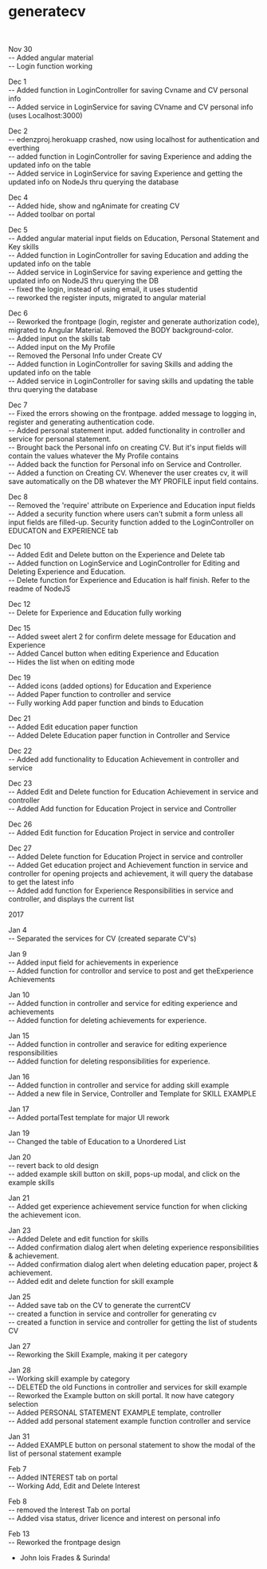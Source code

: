 # generatecv
<br>


Nov 30 <br>
-- Added angular material <br>
-- Login function working <br>

Dec 1 <br>
-- Added function in LoginController for saving Cvname and CV personal info <br>
-- Added service in LoginService for saving CVname and CV personal info (uses Localhost:3000) <br>

Dec 2 <br>
-- edenzproj.herokuapp crashed, now using localhost for authentication and everthing <br>
-- added function in LoginController for saving Experience and adding the updated info on the table <br>
-- Added service in LoginService for saving Experience and getting the updated info on NodeJs thru querying the database <br>


Dec 4 <br>
-- Added hide, show and ngAnimate for creating CV <br>
-- Added toolbar on portal <br>

Dec 5 <br>
-- Added angular material input fields on Education, Personal Statement and Key skills <br>
-- Added function in LoginController for saving Education and adding the updated info on the table <br>
-- Added service in LoginService for saving experience and getting the updated info on NodeJS thru querying the DB <br>
-- fixed the login, instead of using email, it uses studentid <br>
-- reworked the register inputs, migrated to angular material <br>

Dec 6 <br>
-- Reworked the frontpage (login, register and generate authorization code), migrated to Angular Material. Removed the BODY background-color. <br>
-- Added input on the skills tab <br>
-- Added input on the My Profile <br>
-- Removed the Personal Info under Create CV <br>
-- Added function in LoginController for saving Skills and adding the updated info on the table <br>
-- Added service in LoginController for saving skills and updating the table thru querying the database <br>

Dec 7 <br>
-- Fixed the errors showing on the frontpage. added message to logging in, register and generating authentication code. <br>
-- Added personal statement input. added functionality in controller and service for personal statement. <br>
-- Brought back the Personal info on creating CV. But it's input fields will contain the values whatever the My Profile contains <br>
-- Added back the function for Personal info on Service and Controller. <br>
-- Added a function on Creating CV. Whenever the user creates cv, it will save automatically on the DB whatever the MY PROFILE input field contains. <br>

Dec 8 <br>
-- Removed the 'require' attribute on Experience and Education input fields <br>
-- Added a security function where users can't submit a form unless all input fields are filled-up. Security function added to the LoginController on EDUCATON and EXPERIENCE tab <br>

Dec 10 <br>
-- Added Edit and Delete button on the Experience and Delete tab <br>
-- Added function on LoginService and LoginController for Editing and Deleting Experience and Education. <br>
-- Delete function for Experience and Education is half finish. Refer to the readme of NodeJS <br>

Dec 12 <br>
-- Delete for Experience and Education fully working <br>

Dec 15 <br>
-- Added sweet alert 2 for confirm delete message for Education and Experience <br>
-- Added Cancel button when editing Experience and Education <br>
-- Hides the list when on editing mode <br>

Dec 19 <br>
-- Added icons (added options) for Education and Experience <br>
-- Added Paper function to controller and service <br>
-- Fully working Add paper function and binds to Education <br>

Dec 21 <br>
-- Added Edit education paper function <br>
-- Added Delete Education paper function in Controller and Service <br>

Dec 22 <br>
-- Added add functionality to Education Achievement in controller and service <br>

Dec 23 <br>
-- Added Edit and Delete function for Education Achievement in service and controller <br>
-- Added Add function for Education Project in service and Controller <br>

Dec 26 <br>
-- Added Edit function for Education Project in service and controller <br>

Dec 27 <br>
-- Added Delete function for Education Project in service and controller <br>
-- Added Get education project and Achievement function in service and controller for opening projects and achievement, it will query the database to get the latest info <br>
-- Added add function for Experience Responsibilities in service and controller, and displays the current list <br>



2017 <br>

Jan 4 <br>
-- Separated the services for CV (created separate CV's) <br>


Jan 9 <br>
-- Added input field for achievements in experience<br>
-- Added function for controllor and service to post and get theExperience Achievements<br>

Jan 10 <br>
-- Added function in controller and service for editing experience and achievements <br>
-- Added function for deleting achievements for experience.<br>

Jan 15 <br>
-- Added function in controller and seravice for editing experience responsibilities <br>
-- Added function for deleting responsibilities for experience.<br>

Jan 16 <br>
-- Added function in controller and service for adding skill example <br>
-- Added a new file in Service, Controller and Template for SKILL EXAMPLE <br>

Jan 17 <br>
-- Added portalTest template for major UI rework <br>

Jan 19 <br>
-- Changed the table of Education to a Unordered List <br>

Jan 20 <br>
-- revert back to old design <br>
-- added example skill button on skill, pops-up modal, and click on the example skills <br>

Jan 21 <br>
-- Added get experience achievement service function for when clicking the achievement icon. <br>

Jan 23 <br>
-- Added Delete and edit function for skills <br>
-- Added confirmation dialog alert when deleting experience responsibilities & achievement. <br>
-- Added confirmation dialog alert when deleting education paper, project & achievement. <br>
-- Added edit and delete function for skill example <br>

Jan 25 <br>
-- Added save tab on the CV to generate the currentCV <br>
-- created a function in service and controller for generating cv <br>
-- created a function in service and controller for getting the list of students CV <br>

Jan 27 <br>
-- Reworking the Skill Example, making it per category <br>

Jan 28 <br>
-- Working skill example by category <br>
-- DELETED the old Functions in controller and services for skill example <br>
-- Reworked the Example button on skill portal. It now have category selection <br>
-- Added PERSONAL STATEMENT EXAMPLE template, controller <br>
-- Added add personal statement example function controller and service <br>

Jan 31 <br>
-- Added EXAMPLE button on personal statement to show the modal of the list of personal statement example <br>

Feb 7 <br>
-- Added INTEREST tab on portal <br>
-- Working Add, Edit and Delete Interest <br>

Feb 8 <br>
-- removed the Interest Tab on portal <br>
-- Added visa status, driver licence and interest on personal info <br>

Feb 13 <br>
-- Reworked the frontpage design <br>


- John lois Frades & Surinda! <br>

